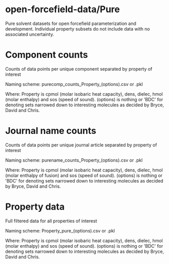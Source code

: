 # open-forcefield-data/Pure
Pure solvent datasets for open forcefield parameterization and development. Individual property subsets do not include data with no associated uncertainty.

# Component counts
Counts of data points per unique component separated by property of interest

Naming scheme: purecomp_counts_Property_(options).csv or .pkl

Where: Property is cpmol (molar isobaric heat capacity), dens, dielec, hmol (molar enthalpy) and sos (speed of sound). (options) is nothing or 'BDC' for denoting sets narrowed down to interesting molecules as decided by Bryce, David and Chris.

# Journal name counts
Counts of data points per unique journal article separated by property of interest

Naming scheme: purename_counts_Property_(options).csv or .pkl

Where: Property is cpmol (molar isobaric heat capacity), dens, dielec, hmol (molar enthalpy of fusion) and sos (speed of sound). (options) is nothing or  'BDC' for denoting sets narrowed down to interesting molecules as decided by Bryce, David and Chris.

# Property data
Full filtered data for all properties of interest

Naming scheme: Property_pure_(options).csv or .pkl

Where: Property is cpmol (molar isobaric heat capacity), dens, dielec, hmol (molar enthalpy) and sos (speed of sound). (options) is nothing or 'BDC' for denoting sets narrowed down to interesting molecules as decided by Bryce, David and Chris.

